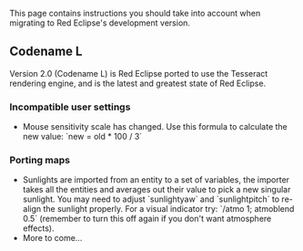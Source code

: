 This page contains instructions you should take into account when migrating to Red Eclipse's development version.

## Codename L

Version 2.0 (Codename L) is Red Eclipse ported to use the Tesseract rendering engine, and is the latest and greatest state of Red Eclipse.

### Incompatible user settings

-   Mouse sensitivity scale has changed. Use this formula to calculate the new value: \`new = old \* 100 / 3\`

### Porting maps

-   Sunlights are imported from an entity to a set of variables, the importer takes all the entities and averages out their value to pick a new singular sunlight. You may need to adjust \`sunlightyaw\` and \`sunlightpitch\` to re-align the sunlight properly. For a visual indicator try: \`/atmo 1; atmoblend 0.5\` (remember to turn this off again if you don't want atmosphere effects).
-   More to come...

